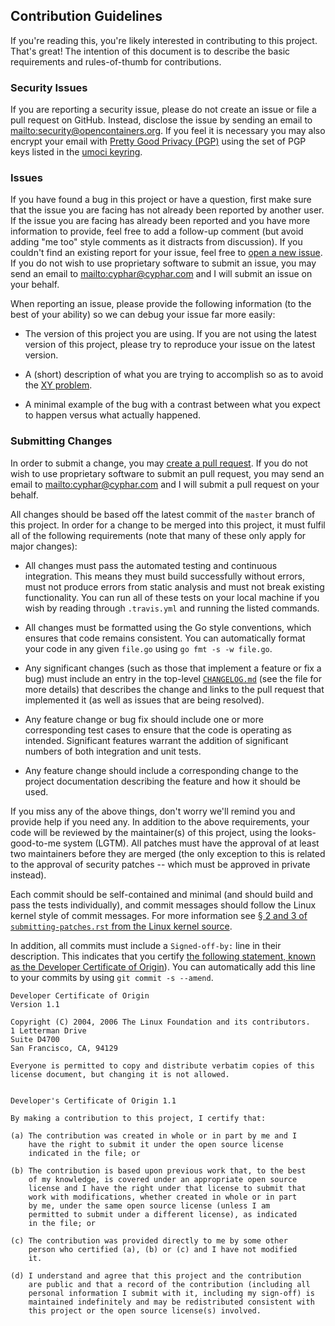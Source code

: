 <!--
+++
# Hugo Front-matter
title = "Contribution Guidelines"
aliases = ["/CONTRIBUTING.md"]
+++
-->

## Contribution Guidelines ##

If you're reading this, you're likely interested in contributing to this
project. That's great! The intention of this document is to describe the basic
requirements and rules-of-thumb for contributions.

### Security Issues ###

If you are reporting a security issue, please do not create an issue or file a
pull request on GitHub. Instead, disclose the issue by sending an email to
<mailto:security@opencontainers.org>. If you feel it is necessary you may also
encrypt your email with [Pretty Good Privacy (PGP)][pgp] using the set of PGP
keys listed in the [umoci keyring][umoci-keyring].
<!-- TODO: We really shouldn't be using the release keys for encryption. -->

[pgp]: https://en.wikipedia.org/wiki/Pretty_Good_Privacy
[umoci-keyring]: /umoci.keyring

### Issues ###

If you have found a bug in this project or have a question, first make sure
that the issue you are facing has not already been reported by another user. If
the issue you are facing has already been reported and you have more
information to provide, feel free to add a follow-up comment (but avoid adding
"me too" style comments as it distracts from discussion). If you couldn't find
an existing report for your issue, feel free to [open a new issue][issue-new].
If you do not wish to use proprietary software to submit an issue, you may send
an email to <mailto:cyphar@cyphar.com> and I will submit an issue on your
behalf.

When reporting an issue, please provide the following information (to the best
of your ability) so we can debug your issue far more easily:

* The version of this project you are using. If you are not using the latest
  version of this project, please try to reproduce your issue on the latest
  version.

* A (short) description of what you are trying to accomplish so as to avoid the
  [XY problem][xy-problem].

* A minimal example of the bug with a contrast between what you expect to
  happen versus what actually happened.

[issue-new]: https://github.com/opencontainers/umoci/issues/new
[xy-problem]: http://xyproblem.info/

### Submitting Changes ###

In order to submit a change, you may [create a pull request][pr-new]. If you do
not wish to use proprietary software to submit an pull request, you may send an
email to <mailto:cyphar@cyphar.com> and I will submit a pull request on your
behalf.

All changes should be based off the latest commit of the `master` branch of
this project. In order for a change to be merged into this project, it must
fulfil all of the following requirements (note that many of these only apply
for major changes):

* All changes must pass the automated testing and continuous integration. This
  means they must build successfully without errors, must not produce errors
  from static analysis and must not break existing functionality. You can run
  all of these tests on your local machine if you wish by reading through
  `.travis.yml` and running the listed commands.

* All changes must be formatted using the Go style conventions, which ensures
  that code remains consistent. You can automatically format your code in any
  given `file.go` using `go fmt -s -w file.go`.

* Any significant changes (such as those that implement a feature or fix a bug)
  must include an entry in the top-level [`CHANGELOG.md`][changelog] (see the
  file for more details) that describes the change and links to the pull
  request that implemented it (as well as issues that are being resolved).

* Any feature change or bug fix should include one or more corresponding test
  cases to ensure that the code is operating as intended. Significant features
  warrant the addition of significant numbers of both integration and unit
  tests.

* Any feature change should include a corresponding change to the project
  documentation describing the feature and how it should be used.

If you miss any of the above things, don't worry we'll remind you and provide
help if you need any. In addition to the above requirements, your code will be
reviewed by the maintainer(s) of this project, using the looks-good-to-me
system (LGTM). All patches must have the approval of at least two maintainers
before they are merged (the only exception to this is related to the approval
of security patches -- which must be approved in private instead).

Each commit should be self-contained and minimal (and should build and pass the
tests individually), and commit messages should follow the Linux kernel style
of commit messages. For more information see [&sect; 2 and 3 of
`submitting-patches.rst` from the Linux kernel source][lk-commit].

In addition, all commits must include a `Signed-off-by:` line in their
description. This indicates that you certify [the following statement, known as
the Developer Certificate of Origin][dco]). You can automatically add this line
to your commits by using `git commit -s --amend`.

```
Developer Certificate of Origin
Version 1.1

Copyright (C) 2004, 2006 The Linux Foundation and its contributors.
1 Letterman Drive
Suite D4700
San Francisco, CA, 94129

Everyone is permitted to copy and distribute verbatim copies of this
license document, but changing it is not allowed.


Developer's Certificate of Origin 1.1

By making a contribution to this project, I certify that:

(a) The contribution was created in whole or in part by me and I
    have the right to submit it under the open source license
    indicated in the file; or

(b) The contribution is based upon previous work that, to the best
    of my knowledge, is covered under an appropriate open source
    license and I have the right under that license to submit that
    work with modifications, whether created in whole or in part
    by me, under the same open source license (unless I am
    permitted to submit under a different license), as indicated
    in the file; or

(c) The contribution was provided directly to me by some other
    person who certified (a), (b) or (c) and I have not modified
    it.

(d) I understand and agree that this project and the contribution
    are public and that a record of the contribution (including all
    personal information I submit with it, including my sign-off) is
    maintained indefinitely and may be redistributed consistent with
    this project or the open source license(s) involved.
```

[pr-new]: https://github.com/opencontainers/umoci/compare
[changelog]: /CHANGELOG.md
[lk-commit]: https://www.kernel.org/doc/Documentation/process/submitting-patches.rst
[dco]: https://developercertificate.org/
